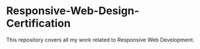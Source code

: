 # Responsive-Web-Design-Certification
This repository covers all my work related to Responsive Web Development.
